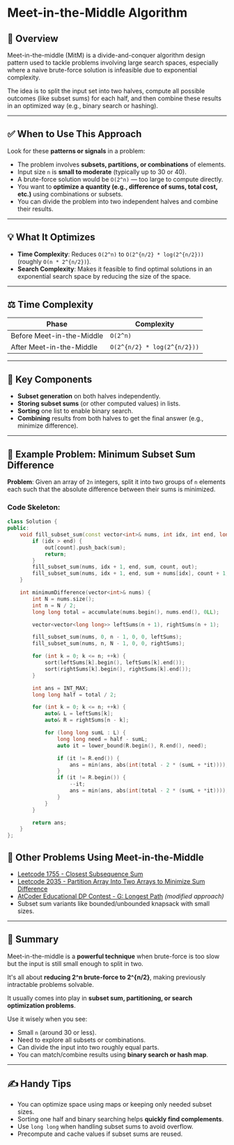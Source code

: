 # Meet-in-the-Middle Algorithm

## 🌟 Overview
Meet-in-the-middle (MitM) is a divide-and-conquer algorithm design pattern used to tackle problems involving large search spaces, especially where a naive brute-force solution is infeasible due to exponential complexity.

The idea is to split the input set into two halves, compute all possible outcomes (like subset sums) for each half, and then combine these results in an optimized way (e.g., binary search or hashing).

---

## ✅ When to Use This Approach
Look for these **patterns or signals** in a problem:

- The problem involves **subsets, partitions, or combinations** of elements.
- Input size `n` is **small to moderate** (typically up to 30 or 40).
- A brute-force solution would be `O(2^n)` — too large to compute directly.
- You want to **optimize a quantity (e.g., difference of sums, total cost, etc.)** using combinations or subsets.
- You can divide the problem into two independent halves and combine their results.

---

## 💡 What It Optimizes
- **Time Complexity**: Reduces `O(2^n)` to `O(2^{n/2} * log(2^{n/2}))` (roughly `O(n * 2^{n/2})`).
- **Search Complexity**: Makes it feasible to find optimal solutions in an exponential search space by reducing the size of the space.

---

## ⚖️ Time Complexity

| Phase                         | Complexity                  |
|------------------------------|-----------------------------|
| Before Meet-in-the-Middle    | `O(2^n)`                    |
| After Meet-in-the-Middle     | `O(2^{n/2} * log(2^{n/2}))` |

---

## 🔑 Key Components

- **Subset generation** on both halves independently.
- **Storing subset sums** (or other computed values) in lists.
- **Sorting** one list to enable binary search.
- **Combining** results from both halves to get the final answer (e.g., minimize difference).

---

## 💪 Example Problem: Minimum Subset Sum Difference

**Problem**: Given an array of `2n` integers, split it into two groups of `n` elements each such that the absolute difference between their sums is minimized.

### Code Skeleton:
```cpp
class Solution {
public:
    void fill_subset_sum(const vector<int>& nums, int idx, int end, long long sum, int count, vector<vector<long long>>& out) {
        if (idx > end) {
            out[count].push_back(sum);
            return;
        }
        fill_subset_sum(nums, idx + 1, end, sum, count, out);
        fill_subset_sum(nums, idx + 1, end, sum + nums[idx], count + 1, out);
    }

    int minimumDifference(vector<int>& nums) {
        int N = nums.size();       
        int n = N / 2;             
        long long total = accumulate(nums.begin(), nums.end(), 0LL);

        vector<vector<long long>> leftSums(n + 1), rightSums(n + 1);

        fill_subset_sum(nums, 0, n - 1, 0, 0, leftSums);
        fill_subset_sum(nums, n, N - 1, 0, 0, rightSums);

        for (int k = 0; k <= n; ++k) {
            sort(leftSums[k].begin(), leftSums[k].end());
            sort(rightSums[k].begin(), rightSums[k].end());
        }

        int ans = INT_MAX;
        long long half = total / 2;

        for (int k = 0; k <= n; ++k) {
            auto& L = leftSums[k];
            auto& R = rightSums[n - k];

            for (long long sumL : L) {
                long long need = half - sumL;
                auto it = lower_bound(R.begin(), R.end(), need);

                if (it != R.end()) {
                    ans = min(ans, abs(int(total - 2 * (sumL + *it))));
                }
                if (it != R.begin()) {
                    --it;
                    ans = min(ans, abs(int(total - 2 * (sumL + *it))));
                }
            }
        }

        return ans;
    }
};
```
## 📄 Other Problems Using Meet-in-the-Middle

- [Leetcode 1755 - Closest Subsequence Sum](https://leetcode.com/problems/closest-subsequence-sum/)
- [Leetcode 2035 - Partition Array Into Two Arrays to Minimize Sum Difference](https://leetcode.com/problems/partition-array-into-two-arrays-to-minimize-sum-difference/)
- [AtCoder Educational DP Contest - G: Longest Path](https://atcoder.jp/contests/dp/tasks/dp_g) *(modified approach)*
- Subset sum variants like bounded/unbounded knapsack with small sizes.

---

## 🔹 Summary

Meet-in-the-middle is a **powerful technique** when brute-force is too slow but the input is still small enough to split in two.

It's all about **reducing 2^n brute-force to 2^{n/2}**, making previously intractable problems solvable.

It usually comes into play in **subset sum, partitioning, or search optimization problems**.

Use it wisely when you see:

- Small `n` (around 30 or less).
- Need to explore all subsets or combinations.
- Can divide the input into two roughly equal parts.
- You can match/combine results using **binary search or hash map**.

---

## ✍️ Handy Tips

- You can optimize space using maps or keeping only needed subset sizes.
- Sorting one half and binary searching helps **quickly find complements**.
- Use `long long` when handling subset sums to avoid overflow.
- Precompute and cache values if subset sums are reused.
